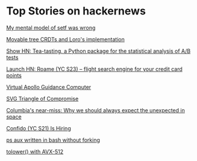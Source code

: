 # Top Stories on hackernews <br />
[My mental model of setf was wrong](https://simondobson.org/2024/07/27/my-mental-model-of-setf-was-wrong/)

[Movable tree CRDTs and Loro's implementation](https://loro.dev/blog/movable-tree)

[Show HN: Tea-tasting, a Python package for the statistical analysis of A/B tests](https://e10v.me/tea-tasting-analysis-of-experiments/)

[Launch HN: Roame (YC S23) – flight search engine for your credit card points]()

[Virtual Apollo Guidance Computer](https://github.com/virtualagc/virtualagc)

[SVG Triangle of Compromise](https://me.micahrl.com/blog/svg-triangle-of-compromise/)

[Columbia's near-miss: Why we should always expect the unexpected in space](https://www.theregister.com/2024/07/26/space_shuttle_columbia_near_miss/)

[Confido (YC S21) Is Hiring]()

[ps aux written in bash without forking](https://github.com/izabera/ps)

[tolower() with AVX-512](https://dotat.at/@/2024-07-28-tolower-avx512.html)
